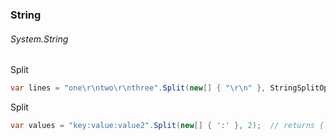 ### String
###### System.String

Split
``` csharp
var lines = "one\r\ntwo\r\nthree".Split(new[] { "\r\n" }, StringSplitOptions.None);
```

Split
``` csharp
var values = "key:value:value2".Split(new[] { ':' }, 2);  // returns { "key", "value:value2" }
```

